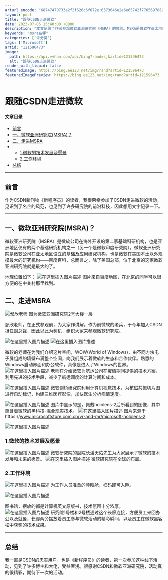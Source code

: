 ```yaml
---
arturl_encode: "68747470733a2f2f626c6f672e:6373646e2e6e65742f77656978696e5f34323733363238312f:61727469636c652f64657461696c732f313231353936343733"
layout: post
title: "跟随CSDN走进微软"
date: 2023-07-05 15:40:00 +0800
description: "本文记录了作者参观微软亚洲研究院（MSRA）的体验。MSRA是微软在亚太地区的最大研究机构，专注于基"
keywords: "msra在哪"
categories: ['未分类']
tags: ['Microsoft']
artid: "121596473"
image:
  path: https://api.vvhan.com/api/bing?rand=sj&artid=121596473
  alt: "跟随CSDN走进微软"
render_with_liquid: false
featuredImage: https://bing.ee123.net/img/rand?artid=121596473
featuredImagePreview: https://bing.ee123.net/img/rand?artid=121596473
---
```


# 跟随CSDN走进微软

#### 文章目录

* [前言](#_10)
* [一、微软亚洲研究院(MSRA)？](#MSRA_18)
* [二、走进MSRA](#MSRA_23)
* + [1.微软的技术发展及愿景](#1_37)
  + [2.工作环境](#2_40)
* [总结](#_50)

---

## 前言

作为CSDN新刊物《新程序员》的读者，我很荣幸参加了CSDN走进微软的活动，见识到了名企的风范，也见到了许多研究院的前沿科技，因此想用文字记录一下。

---

## 一、微软亚洲研究院(MSRA)？

微软亚洲研究院（MSRA）是微软公司在海外开设的第二家基础科研机构，也是亚洲地区仅有的两个基础研究机构之一（另一个是微软印度研究院）。微软亚洲研究院是微软公司在亚太地区设立的基础及应用研究机构，也是微软在美国本土以外规模最大的研究机构——百度百科，总而言之，除了美国总部，位于北京的这家微软亚洲研究院就是最大的了。
  
地理位置如下：
![在这里插入图片描述](https://i-blog.csdnimg.cn/blog_migrate/fabde831db1d61784067c19806d0ae12.png#pic_center)
图片来自百度地图，在北京的同学可以很方便的在中关村那里找到。

## 二、走进MSRA

![邹欣老师](https://i-blog.csdnimg.cn/blog_migrate/cbce8cdc2717a4c17f8966b331f5519e.jpeg#pic_center)
图为微软亚洲研究院2号大楼一层
  
邹欣老师，在正式参观前，为大家作讲解。作为前微软的老兵，于今年加入CSDN担任副总裁，因此以此为契机，组织大家来参观微软研究院。
  
![在这里插入图片描述](https://i-blog.csdnimg.cn/blog_migrate/967ca548a01a55a0090373c649e9fb7e.jpeg#pic_center)
![在这里插入图片描述](https://i-blog.csdnimg.cn/blog_migrate/c7c5eb401fef5eb59e50cc86268eb900.jpeg#pic_center)
  
微软的老师在为我们介绍这片空间，WOW(World of Windows)，由不同方块电子屏组成的墙壁布满整个空间，向我们展示着微软的生态和合作伙伴。熟悉的Windows启动界面和办公软件，真像是进入了Windows的世界。
![在这里插入图片描述](https://i-blog.csdnimg.cn/blog_migrate/dfc30d78f05fd57fcf097f9adc84e59d.jpeg#pic_center)
老师在介绍微软为航运公司在疫情期间提供的技术方案，利用先进的技术手段，减少了航运调度的计算时间和成本。
  
![在这里插入图片描述](https://i-blog.csdnimg.cn/blog_migrate/a7df17d60ae7f91ca1120c0add41322d.jpeg#pic_center)
微软剑桥研究院利用计算机视觉技术，为核磁共振切片图进行自动标记，构建三维医疗影像，加快医生分析病情速度。
  
![在这里插入图片描述](https://i-blog.csdnimg.cn/blog_migrate/ccfc6215afa9d2ff0679c59155ddfdff.jpeg#pic_center)
图片中显示的是，佩戴hololens-2后所看到的图像，其中蕴含着微软的黑科技-混合现实技术。
![在这里插入图片描述](https://i-blog.csdnimg.cn/blog_migrate/9abd9cf67ae69a79e82206e131793245.png#pic_center)
图片来源于https://www.microsoftstore.com.cn/vr-and-mr/microsoft-hololens-2
  
![在这里插入图片描述](https://i-blog.csdnimg.cn/blog_migrate/7b5b22e484bd670143ce769f05ae63f4.jpeg#pic_center)

### 1.微软的技术发展及愿景

![在这里插入图片描述](https://i-blog.csdnimg.cn/blog_migrate/7fe5af0392927e3cb66cf8ceec87cb1f.jpeg#pic_center)
微软研究院的副院长潘天佑先生为大家展示了微软的技术发展和未来的愿景。
![在这里插入图片描述](https://i-blog.csdnimg.cn/blog_migrate/4e97e4d75279e58c709b8aecc7439d28.jpeg#pic_center)
微软研究院在全球的布局。

### 2.工作环境

![在这里插入图片描述](https://i-blog.csdnimg.cn/blog_migrate/913f8aabc7c0393bdb3dcef02aca1e54.jpeg#pic_center)
为工作人员准备的睡眠舱，扫码即可入睡。
  
![在这里插入图片描述](https://i-blog.csdnimg.cn/blog_migrate/140fd2ce793622d5f3bf045624bd4df0.jpeg#pic_center)
  
图书馆，摆放的都是计算机英文原版书，技术氛围十分浓厚。
![在这里插入图片描述](https://i-blog.csdnimg.cn/blog_migrate/6a73e7e2e5dc2a8cc21521703f4e2a21.jpeg#pic_center)
研究院1号楼和2号楼通过这个长廊连接，方便员工来回办公以及就餐，长廊两旁摆放着员工参与微软活动的精彩瞬间，以及员工在微软黑客松中获奖的技术成果。

---

## 总结

我一直是CSDN的忠实用户，也是《新程序员》的读者，第一次参加这种线下活动，见到了许多博主和大佬，受益匪浅。很感谢CSDN和微软亚洲研究院，活动真的很精彩，期待下一次的活动。